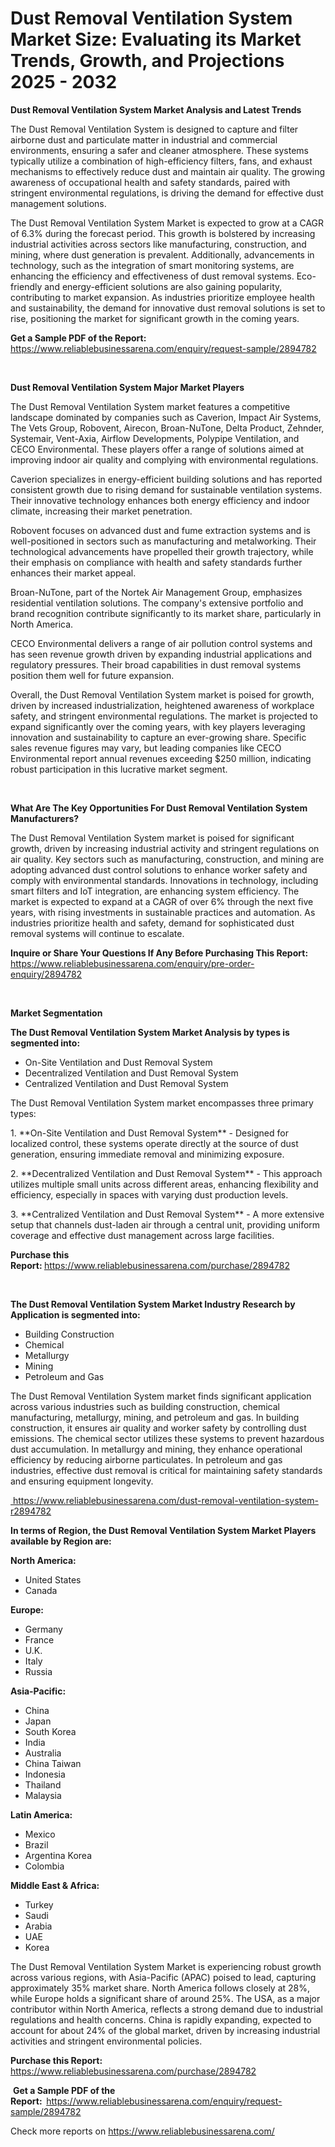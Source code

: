 <p><h1>Dust Removal Ventilation System Market Size: Evaluating its Market Trends, Growth, and Projections 2025 - 2032</h1></p><p><strong>Dust Removal Ventilation System Market Analysis and Latest Trends</strong></p>
<p><p>The Dust Removal Ventilation System is designed to capture and filter airborne dust and particulate matter in industrial and commercial environments, ensuring a safer and cleaner atmosphere. These systems typically utilize a combination of high-efficiency filters, fans, and exhaust mechanisms to effectively reduce dust and maintain air quality. The growing awareness of occupational health and safety standards, paired with stringent environmental regulations, is driving the demand for effective dust management solutions.</p><p>The Dust Removal Ventilation System Market is expected to grow at a CAGR of 6.3% during the forecast period. This growth is bolstered by increasing industrial activities across sectors like manufacturing, construction, and mining, where dust generation is prevalent. Additionally, advancements in technology, such as the integration of smart monitoring systems, are enhancing the efficiency and effectiveness of dust removal systems. Eco-friendly and energy-efficient solutions are also gaining popularity, contributing to market expansion. As industries prioritize employee health and sustainability, the demand for innovative dust removal solutions is set to rise, positioning the market for significant growth in the coming years.</p></p>
<p><strong>Get a Sample PDF of the Report:&nbsp;</strong> <a href="https://www.reliablebusinessarena.com/enquiry/request-sample/2894782?utm_campaign=3368&utm_medium=2&utm_source=Github&utm_content=ia&utm_term=15032025&utm_id=dust-removal-ventilation-system">https://www.reliablebusinessarena.com/enquiry/request-sample/2894782</a></p>
<p>&nbsp;</p>
<p><strong>Dust Removal Ventilation System Major Market Players</strong></p>
<p><p>The Dust Removal Ventilation System market features a competitive landscape dominated by companies such as Caverion, Impact Air Systems, The Vets Group, Robovent, Airecon, Broan-NuTone, Delta Product, Zehnder, Systemair, Vent-Axia, Airflow Developments, Polypipe Ventilation, and CECO Environmental. These players offer a range of solutions aimed at improving indoor air quality and complying with environmental regulations.</p><p>Caverion specializes in energy-efficient building solutions and has reported consistent growth due to rising demand for sustainable ventilation systems. Their innovative technology enhances both energy efficiency and indoor climate, increasing their market penetration. </p><p>Robovent focuses on advanced dust and fume extraction systems and is well-positioned in sectors such as manufacturing and metalworking. Their technological advancements have propelled their growth trajectory, while their emphasis on compliance with health and safety standards further enhances their market appeal.</p><p>Broan-NuTone, part of the Nortek Air Management Group, emphasizes residential ventilation solutions. The company's extensive portfolio and brand recognition contribute significantly to its market share, particularly in North America. </p><p>CECO Environmental delivers a range of air pollution control systems and has seen revenue growth driven by expanding industrial applications and regulatory pressures. Their broad capabilities in dust removal systems position them well for future expansion.</p><p>Overall, the Dust Removal Ventilation System market is poised for growth, driven by increased industrialization, heightened awareness of workplace safety, and stringent environmental regulations. The market is projected to expand significantly over the coming years, with key players leveraging innovation and sustainability to capture an ever-growing share. Specific sales revenue figures may vary, but leading companies like CECO Environmental report annual revenues exceeding $250 million, indicating robust participation in this lucrative market segment.</p></p>
<p>&nbsp;</p>
<p><strong>What Are The Key Opportunities For Dust Removal Ventilation System Manufacturers?</strong></p>
<p><p>The Dust Removal Ventilation System market is poised for significant growth, driven by increasing industrial activity and stringent regulations on air quality. Key sectors such as manufacturing, construction, and mining are adopting advanced dust control solutions to enhance worker safety and comply with environmental standards. Innovations in technology, including smart filters and IoT integration, are enhancing system efficiency. The market is expected to expand at a CAGR of over 6% through the next five years, with rising investments in sustainable practices and automation. As industries prioritize health and safety, demand for sophisticated dust removal systems will continue to escalate.</p></p>
<p><strong>Inquire or Share Your Questions If Any Before Purchasing This Report:</strong> <a href="https://www.reliablebusinessarena.com/enquiry/pre-order-enquiry/2894782?utm_campaign=3368&utm_medium=2&utm_source=Github&utm_content=ia&utm_term=15032025&utm_id=dust-removal-ventilation-system">https://www.reliablebusinessarena.com/enquiry/pre-order-enquiry/2894782</a></p>
<p>&nbsp;</p>
<p><strong>Market Segmentation</strong></p>
<p><strong>The Dust Removal Ventilation System Market Analysis by types is segmented into:</strong></p>
<p><ul><li>On-Site Ventilation and Dust Removal System</li><li>Decentralized Ventilation and Dust Removal System</li><li>Centralized Ventilation and Dust Removal System</li></ul></p>
<p><p>The Dust Removal Ventilation System market encompasses three primary types: </p><p>1. **On-Site Ventilation and Dust Removal System** - Designed for localized control, these systems operate directly at the source of dust generation, ensuring immediate removal and minimizing exposure.</p><p>2. **Decentralized Ventilation and Dust Removal System** - This approach utilizes multiple small units across different areas, enhancing flexibility and efficiency, especially in spaces with varying dust production levels.</p><p>3. **Centralized Ventilation and Dust Removal System** - A more extensive setup that channels dust-laden air through a central unit, providing uniform coverage and effective dust management across large facilities.</p></p>
<p><strong>Purchase this Report:&nbsp;</strong><a href="https://www.reliablebusinessarena.com/purchase/2894782?utm_campaign=3368&utm_medium=2&utm_source=Github&utm_content=ia&utm_term=15032025&utm_id=dust-removal-ventilation-system">https://www.reliablebusinessarena.com/purchase/2894782</a></p>
<p>&nbsp;</p>
<p><strong>The Dust Removal Ventilation System Market Industry Research by Application is segmented into:</strong></p>
<p><ul><li>Building Construction</li><li>Chemical</li><li>Metallurgy</li><li>Mining</li><li>Petroleum and Gas</li></ul></p>
<p><p>The Dust Removal Ventilation System market finds significant application across various industries such as building construction, chemical manufacturing, metallurgy, mining, and petroleum and gas. In building construction, it ensures air quality and worker safety by controlling dust emissions. The chemical sector utilizes these systems to prevent hazardous dust accumulation. In metallurgy and mining, they enhance operational efficiency by reducing airborne particulates. In petroleum and gas industries, effective dust removal is critical for maintaining safety standards and ensuring equipment longevity.</p></p>
<p><a href="https://www.reliablebusinessarena.com/dust-removal-ventilation-system-r2894782?utm_campaign=3368&utm_medium=2&utm_source=Github&utm_content=ia&utm_term=15032025&utm_id=dust-removal-ventilation-system">&nbsp;https://www.reliablebusinessarena.com/dust-removal-ventilation-system-r2894782</a></p>
<p><strong>In terms of Region, the Dust Removal Ventilation System Market Players available by Region are:</strong></p>
<p>
    <p> <strong> North America: </strong>
        <ul>
            <li>United States</li>
            <li>Canada</li>
        </ul>
        </p> 
    <p> <strong> Europe: </strong>
        <ul>
            <li>Germany</li>
            <li>France</li>
            <li>U.K.</li>
            <li>Italy</li>
            <li>Russia</li>
        </ul>
        </p> 
    <p> <strong> Asia-Pacific: </strong>
        <ul>
            <li>China</li>
            <li>Japan</li>
            <li>South Korea</li>
            <li>India</li>
            <li>Australia</li>
            <li>China Taiwan</li>
            <li>Indonesia</li>
            <li>Thailand</li>
            <li>Malaysia</li>
        </ul>
        </p> 
    <p> <strong> Latin America: </strong>
        <ul>
            <li>Mexico</li>
            <li>Brazil</li>
            <li>Argentina Korea</li>
            <li>Colombia</li>
        </ul>
        </p> 
    <p> <strong> Middle East & Africa: </strong>
        <ul>
            <li>Turkey</li>
            <li>Saudi</li>
            <li>Arabia</li>
            <li>UAE</li>
            <li>Korea</li>
        </ul>
    </p>
    </p>
<p><p>The Dust Removal Ventilation System Market is experiencing robust growth across various regions, with Asia-Pacific (APAC) poised to lead, capturing approximately 35% market share. North America follows closely at 28%, while Europe holds a significant share of around 25%. The USA, as a major contributor within North America, reflects a strong demand due to industrial regulations and health concerns. China is rapidly expanding, expected to account for about 24% of the global market, driven by increasing industrial activities and stringent environmental policies.</p></p>
<p><strong>Purchase this Report: </strong><a href="https://www.reliablebusinessarena.com/purchase/2894782?utm_campaign=3368&utm_medium=2&utm_source=Github&utm_content=ia&utm_term=15032025&utm_id=dust-removal-ventilation-system">https://www.reliablebusinessarena.com/purchase/2894782</a></p>
<p>&nbsp;<strong>Get a Sample PDF of the Report:&nbsp;&nbsp;</strong><a href="https://www.reliablebusinessarena.com/enquiry/request-sample/2894782?utm_campaign=3368&utm_medium=2&utm_source=Github&utm_content=ia&utm_term=15032025&utm_id=dust-removal-ventilation-system">https://www.reliablebusinessarena.com/enquiry/request-sample/2894782</a></p>
<p><strong></strong></p>
<p>Check more reports on <a href="https://www.reliablebusinessarena.com/?utm_campaign=3368&utm_medium=2&utm_source=Github&utm_content=ia&utm_term=15032025&utm_id=dust-removal-ventilation-system">https://www.reliablebusinessarena.com/</a></p>